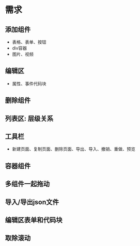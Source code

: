 # 需求
## 添加组件
- 表格、表单、按钮
- div容器
- 图片、视频
## 编辑区
- 属性、事件代码块
## 删除组件
## 列表区: 层级关系
## 工具栏
- 新建页面、复制页面、删除页面、导出、导入、撤销、重做、预览
## 容器组件
## 多组件一起拖动
## 导入/导出json文件
## 编辑区表单和代码块
## 取除滚动